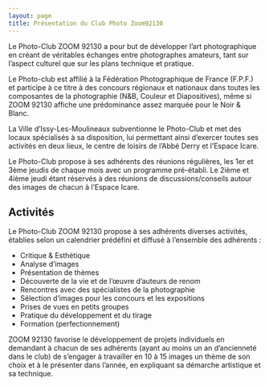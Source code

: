 ```yaml
---
layout: page
title: Présentation du Club Photo Zoom92130
---
```


Le Photo-Club ZOOM 92130 a pour but de développer l’art photographique en créant de véritables échanges entre
photographes amateurs, tant sur l’aspect culturel que sur les plans technique et pratique.

Le Photo-club est affilié à la Fédération Photographique de France (F.P.F.) et participe à ce titre à des concours
régionaux et nationaux dans toutes les composantes de la photographie (N&B, Couleur et Diapositives),
même si ZOOM 92130 affiche une prédominance assez marquée pour le Noir & Blanc.

La Ville d’Issy-Les-Moulineaux subventionne le Photo-Club et met des locaux spécialisés à sa disposition, lui permettant ainsi
d’exercer toutes ses activités en deux lieux, le centre de loisirs de l’Abbé Derry et l’Espace Icare.

Le Photo-Club propose à ses adhérents des réunions régulières, les 1er et 3ème jeudis de chaque mois avec un programme pré-établi.
Le 2ième et 4ième jeudi étant réservés à des réunions de discussions/conseils autour des images de chacun à l’Espace Icare.

## Activités
Le Photo-Club ZOOM 92130 propose à ses adhérents diverses activités,
établies selon un calendrier prédéfini et diffusé à l’ensemble des adhérents :
- Critique & Esthétique
- Analyse d’images
- Présentation de thèmes
- Découverte de la vie et de l’œuvre d’auteurs de renom
- Rencontres avec des spécialistes de la photographie
- Sélection d’images pour les concours et les expositions
- Prises de vues en petits groupes
- Pratique du développement et du tirage
- Formation (perfectionnement)

ZOOM 92130 favorise le développement de projets individuels en demandant à chacun de ses adhérents
(ayant au moins un an d’ancienneté dans le club) de s’engager à travailler en 10 à 15 images un
thème de son choix et à le présenter dans l’année, en expliquant sa démarche artistique et sa technique.

